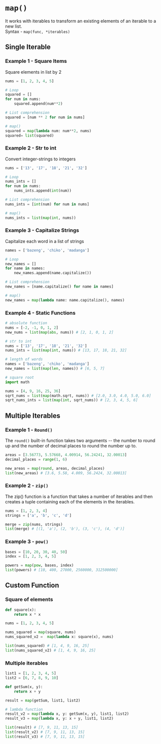 # `map()`

It works with iterables to transform an existing elements of an iterable to a new list. <br/>
Syntax - `map(func, *iterables)`

## Single Iterable

### Example 1 - Square Items

Square elements in list by 2

```py
nums = [1, 2, 3, 4, 5]

# Loop
squared = []
for num in nums:
    squared.append(num**2)

# List comprehension
squared = [num ** 2 for num in nums]

# map()
squared = map(lambda num: num**2, nums)
squared= list(squared)
```

### Example 2 - Str to int

Convert integer-strings to integers

```py
nums = ['13', '17', '18', '21', '32']

# Loop
nums_ints = []
for num in nums:
    nums_ints.append(int(num))

# List comprehension
nums_ints = [int(num) for num in nums]

# map()
nums_ints = list(map(int, nums))
```

### Example 3 - Capitalize Strings

Capitalize each word in a list of strings

```py
names = ['bazeng', 'chiko', 'madanga']

# Loop
new_names = []
for name in names:
    new_names.append(name.capitalize())

# List comprehension
new_names = [name.capitalize() for name in names]

# map()
new_names = map(lambda name: name.capitalize(), names)
```

### Example 4 - Static Functions

```py
# absolute function
nums = [-2, -1, 0, 1, 2]
new_nums = list(map(abs, nums)) # [2, 1, 0, 1, 2]

# str to int
nums = ['13', '17', '18', '21', '32']
nums_ints = list(map(int, nums)) # [13, 17, 18, 21, 32]

# length of words
names = ['bazeng', 'chiko', 'madanga']
new_names = list(map(len, names)) # [6, 5, 7]

# square root
import math

nums = [4, 9, 16, 25, 36]
sqrt_nums = list(map(math.sqrt, nums)) # [2.0, 3.0, 4.0, 5.0, 6.0]
sqrt_nums_ints = list(map(int, sqrt_nums)) # [2, 3, 4, 5, 6]
```

## Multiple Iterables

### Example 1 - `Round()`

The `round()` built-in function takes two arguments -- the number to round up and the number of decimal places to round the number up to.

```py
areas = [3.56773, 5.57668, 4.00914, 56.24241, 32.00013]
decimal_places = range(1, 6)

new_areas = map(round, areas, decimal_places)
list(new_areas) # [3.6, 5.58, 4.009, 56.2424, 32.00013]
```

### Example 2 - `zip()`

The zip() function is a function that takes a number of iterables and then creates a tuple containing each of the elements in the iterables.

```py
nums = [1, 2, 3, 4]
strings = ['a', 'b', 'c', 'd']

merge = zip(nums, strings)
list(merge) # [(1, 'a'), (2, 'b'), (3, 'c'), (4, 'd')]
```

### Example 3 - `pow()`

```py
bases = [10, 20, 30, 40, 50]
index = [1, 2, 3, 4, 5]

powers = map(pow, bases, index)
list(powers) # [10, 400, 27000, 2560000, 312500000]
```

## Custom Function

### Square of elements

```py
def square(x):
    return x * x

nums = [1, 2, 3, 4, 5]

nums_squared = map(square, nums)
nums_squared_v2 =  map(lambda x: square(x), nums)

list(nums_squared) # [1, 4, 9, 16, 25]
list(nums_squared_v2) # [1, 4, 9, 16, 25]
```

### Multiple iterables

```py
list1 = [1, 2, 3, 4, 5]
list2 = [6, 7, 8, 9, 10]

def getSum(x, y):
    return x + y

result = map(getSum, list1, list2)

# lambda function
result_v2 = map(lambda x, y: getSum(x, y), list1, list2)
result_v3 = map(lambda x, y: x + y, list1, list2)

list(result) # [7, 9, 11, 13, 15]
list(result_v2) # [7, 9, 11, 13, 15]
list(result_v3) # [7, 9, 11, 13, 15]
```
